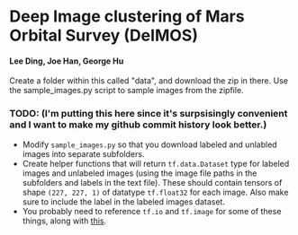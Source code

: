# Deep Image clustering of Mars Orbital Survey (DeIMOS)

#### Lee Ding, Joe Han, George Hu

Create a folder within this called "data", and download the zip in there. Use the sample_images.py script to sample images from the zipfile.



### TODO: (I'm putting this here since it's surpsisingly convenient and I want to make my github commit history look better.)

- Modify `sample_images.py` so that you download labeled and unlabled images into separate subfolders.
- Create helper functions that will return `tf.data.Dataset` type for labeled images and unlabeled images (using the image file paths in the subfolders and labels in the text file). These should contain tensors of shape `(227, 227, 1)` of datatype `tf.float32` for each image. Also make sure to include the label in the labeled images dataset.
- You probably need to reference `tf.io` and `tf.image` for some of these things, along with [this](https://www.tensorflow.org/guide/data#consuming_sets_of_files). 
